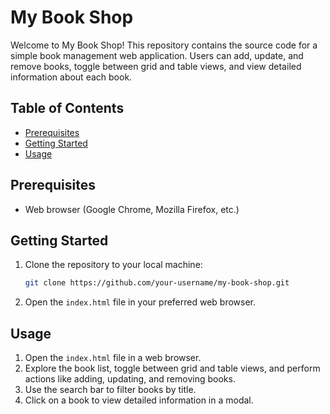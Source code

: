 # My Book Shop

Welcome to My Book Shop! This repository contains the source code for a simple book management web application. Users can add, update, and remove books, toggle between grid and table views, and view detailed information about each book.

## Table of Contents
- [Prerequisites](#prerequisites)
- [Getting Started](#getting-started)
- [Usage](#usage)


## Prerequisites
- Web browser (Google Chrome, Mozilla Firefox, etc.)

## Getting Started
1. Clone the repository to your local machine:
    ```bash
    git clone https://github.com/your-username/my-book-shop.git
    ```
2. Open the `index.html` file in your preferred web browser.

## Usage
1. Open the `index.html` file in a web browser.
2. Explore the book list, toggle between grid and table views, and perform actions like adding, updating, and removing books.
3. Use the search bar to filter books by title.
4. Click on a book to view detailed information in a modal.



